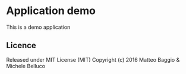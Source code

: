 Application demo
=========


This is a demo application




## Licence

Released under MIT License (MIT) Copyright (c) 2016 Matteo Baggio & Michele Belluco
